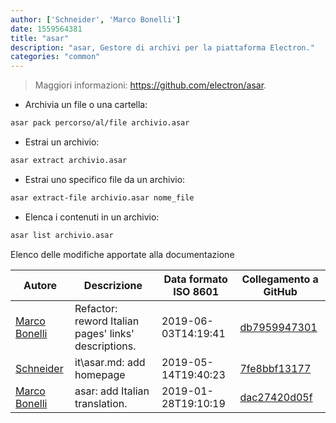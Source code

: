 ```yaml
---
author: ['Schneider', 'Marco Bonelli']
date: 1559564381
title: "asar"
description: "asar, Gestore di archivi per la piattaforma Electron."
categories: "common"
---
```

> Maggiori informazioni: <https://github.com/electron/asar>.

- Archivia un file o una cartella:

```bash
asar pack percorso/al/file archivio.asar
```

- Estrai un archivio:

```bash
asar extract archivio.asar
```

- Estrai uno specifico file da un archivio:

```bash
asar extract-file archivio.asar nome_file
```

- Elenca i contenuti in un archivio:

```bash
asar list archivio.asar
```
Elenco delle modifiche apportate alla documentazione


Autore | Descrizione | Data formato ISO 8601 | Collegamento a GitHub
------|-----|-----|-----
[Marco Bonelli](mailto:marco@mebeim.net) | Refactor: reword Italian pages' links' descriptions. | 2019-06-03T14:19:41 | [db7959947301](https://github.com/tldr-pages/tldr/commit/db795994730108131d36e7a50b67378e79e27c10)
[Schneider](mailto:lucas.schneider@sap.com) | it\asar.md: add homepage | 2019-05-14T19:40:23 | [7fe8bbf13177](https://github.com/tldr-pages/tldr/commit/7fe8bbf13177befbb77d590013762e65ec69533c)
[Marco Bonelli](mailto:mb5.marcob@gmail.com) | asar: add Italian translation. | 2019-01-28T19:10:19 | [dac27420d05f](https://github.com/tldr-pages/tldr/commit/dac27420d05f1af731505bd3d29b20dcaa05e684)

